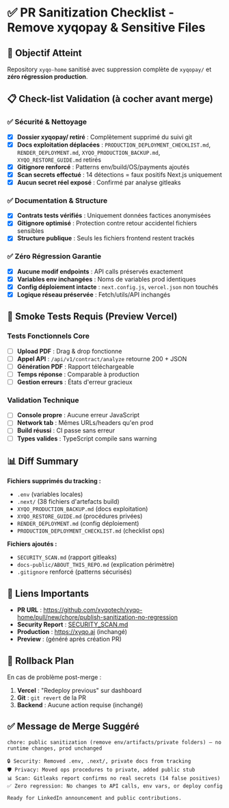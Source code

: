 # ✅ PR Sanitization Checklist - Remove xyqopay & Sensitive Files

## 🎯 Objectif Atteint
Repository `xyqo-home` sanitisé avec suppression complète de `xyqopay/` et **zéro régression production**.

## 📋 Check-list Validation (à cocher avant merge)

### ✅ Sécurité & Nettoyage
- [x] **Dossier xyqopay/ retiré** : Complètement supprimé du suivi git
- [x] **Docs exploitation déplacées** : `PRODUCTION_DEPLOYMENT_CHECKLIST.md`, `RENDER_DEPLOYMENT.md`, `XYQO_PRODUCTION_BACKUP.md`, `XYQO_RESTORE_GUIDE.md` retirés
- [x] **Gitignore renforcé** : Patterns env/build/OS/payments ajoutés
- [x] **Scan secrets effectué** : 14 détections = faux positifs Next.js uniquement
- [x] **Aucun secret réel exposé** : Confirmé par analyse gitleaks

### ✅ Documentation & Structure
- [x] **Contrats tests vérifiés** : Uniquement données factices anonymisées
- [x] **Gitignore optimisé** : Protection contre retour accidentel fichiers sensibles
- [x] **Structure publique** : Seuls les fichiers frontend restent trackés

### ✅ Zéro Régression Garantie
- [x] **Aucune modif endpoints** : API calls préservés exactement
- [x] **Variables env inchangées** : Noms de variables prod identiques
- [x] **Config déploiement intacte** : `next.config.js`, `vercel.json` non touchés
- [x] **Logique réseau préservée** : Fetch/utils/API inchangés

## 🧪 Smoke Tests Requis (Preview Vercel)

### Tests Fonctionnels Core
- [ ] **Upload PDF** : Drag & drop fonctionne
- [ ] **Appel API** : `/api/v1/contract/analyze` retourne 200 + JSON
- [ ] **Génération PDF** : Rapport téléchargeable
- [ ] **Temps réponse** : Comparable à production
- [ ] **Gestion erreurs** : États d'erreur gracieux

### Validation Technique
- [ ] **Console propre** : Aucune erreur JavaScript
- [ ] **Network tab** : Mêmes URLs/headers qu'en prod
- [ ] **Build réussi** : CI passe sans erreur
- [ ] **Types valides** : TypeScript compile sans warning

## 📊 Diff Summary

**Fichiers supprimés du tracking :**
- `.env` (variables locales)
- `.next/` (38 fichiers d'artefacts build)
- `XYQO_PRODUCTION_BACKUP.md` (docs exploitation)
- `XYQO_RESTORE_GUIDE.md` (procédures privées)
- `RENDER_DEPLOYMENT.md` (config déploiement)
- `PRODUCTION_DEPLOYMENT_CHECKLIST.md` (checklist ops)

**Fichiers ajoutés :**
- `SECURITY_SCAN.md` (rapport gitleaks)
- `docs-public/ABOUT_THIS_REPO.md` (explication périmètre)
- `.gitignore` renforcé (patterns sécurisés)

## 🔗 Liens Importants

- **PR URL** : https://github.com/xyqotech/xyqo-home/pull/new/chore/publish-sanitization-no-regression
- **Security Report** : [SECURITY_SCAN.md](./SECURITY_SCAN.md)
- **Production** : https://xyqo.ai (inchangé)
- **Preview** : (généré après création PR)

## 🚨 Rollback Plan

En cas de problème post-merge :
1. **Vercel** : "Redeploy previous" sur dashboard
2. **Git** : `git revert` de la PR
3. **Backend** : Aucune action requise (inchangé)

## ✅ Message de Merge Suggéré

```
chore: public sanitization (remove env/artifacts/private folders) — no runtime changes, prod unchanged

🔒 Security: Removed .env, .next/, private docs from tracking
🛡️ Privacy: Moved ops procedures to private, added public stub  
📊 Scan: Gitleaks report confirms no real secrets (14 false positives)
✅ Zero regression: No changes to API calls, env vars, or deploy config

Ready for LinkedIn announcement and public contributions.
```
